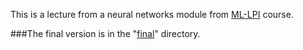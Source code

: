This is a lecture from a neural networks module from [ML-LPI](https://github.com/depot-hep/ml-lpi) course.

###The final version is in the "[final](https://github.com/SergeyKorpachev/python/tree/master/final)" directory.
